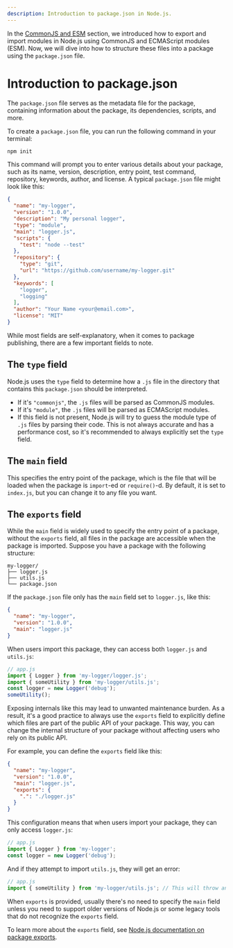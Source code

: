 ```yaml
---
description: Introduction to package.json in Node.js.
---
```


<!-- The ultimate source of truth should be https://nodejs.org/api/packages.html. Here we just give a brief overview. -->

In the [CommonJS and ESM](./commonjs-and-esm.md) section, we introduced how to export and import modules in Node.js using CommonJS and ECMAScript modules (ESM). Now, we will dive into how to structure these files into a package using the `package.json` file.

# Introduction to package.json

The `package.json` file serves as the metadata file for the package, containing information about the package, its dependencies, scripts, and more.

To create a `package.json` file, you can run the following command in your terminal:

```bash
npm init
```

This command will prompt you to enter various details about your package, such as its name, version, description, entry point, test command, repository, keywords, author, and license. A typical `package.json` file might look like this:

```json
{
  "name": "my-logger",
  "version": "1.0.0",
  "description": "My personal logger",
  "type": "module",
  "main": "logger.js",
  "scripts": {
    "test": "node --test"
  },
  "repository": {
    "type": "git",
    "url": "https://github.com/username/my-logger.git"
  },
  "keywords": [
    "logger",
    "logging"
  ],
  "author": "Your Name <your@email.com>",
  "license": "MIT"
}
```

While most fields are self-explanatory, when it comes to package publishing, there are a few important fields to note.

## The `type` field

Node.js uses the `type` field to determine how a `.js` file in the directory that contains this `package.json` should be interpreted.

- If it's `"commonjs"`, the `.js` files will be parsed as CommonJS modules.
- If it's `"module"`, the `.js` files will be parsed as ECMAScript modules.
- If this field is not present, Node.js will try to guess the module type of `.js` files by parsing their code. This is not always accurate and has a performance cost, so it's recommended to always explicitly set the `type` field.

## The `main` field

This specifies the entry point of the package, which is the file that will be loaded when the package is `import`-ed or `require()`-d. By default, it is set to `index.js`, but you can change it to any file you want.

## The `exports` field

While the `main` field is widely used to specify the entry point of a package, without the `exports` field, all files in the package are accessible when the package is imported. Suppose you have a package with the following structure:

```
my-logger/
├── logger.js
├── utils.js
└── package.json
```

If the `package.json` file only has the `main` field set to `logger.js`, like this:

```json
{
  "name": "my-logger",
  "version": "1.0.0",
  "main": "logger.js"
}
```

When users import this package, they can access both `logger.js` and `utils.js`:

```js
// app.js
import { Logger } from 'my-logger/logger.js';
import { someUtility } from 'my-logger/utils.js';
const logger = new Logger('debug');
someUtility();
```

Exposing internals like this may lead to unwanted maintenance burden. As a result, it's a good practice to always use the `exports` field to explicitly define which files are part of the public API of your package. This way, you can change the internal structure of your package without affecting users who rely on its public API.

For example, you can define the `exports` field like this:

```json
{
  "name": "my-logger",
  "version": "1.0.0",
  "main": "logger.js",
  "exports": {
    ".": "./logger.js"
  }
}
```

This configuration means that when users import your package, they can only access `logger.js`:

```js
// app.js
import { Logger } from 'my-logger';
const logger = new Logger('debug');
```

And if they attempt to import `utils.js`, they will get an error:

```js
// app.js
import { someUtility } from 'my-logger/utils.js'; // This will throw an error
```

When `exports` is provided, usually there's no need to specify the `main` field unless you need to support older versions of Node.js or some legacy tools that do not recognize the `exports` field.

To learn more about the `exports` field, see [Node.js documentation on package exports](https://nodejs.org/api/packages.html#package-entry-points).
